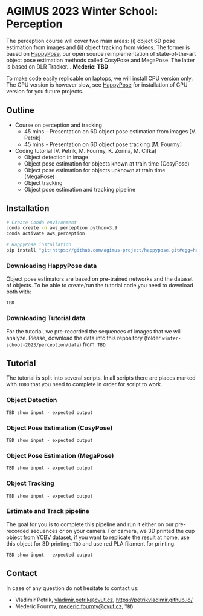 # AGIMUS 2023 Winter School: Perception

The perception course will cover two main areas: (i) object 6D pose estimation from images and (ii) object tracking from videos.
The former is based on [HappyPose](https://github.com/agimus-project/happypose), our open source reimplementation of state-of-the-art object pose estimation methods called CosyPose and MegaPose.
The latter is based on DLR Tracker... **Mederic: TBD**

To make code easily replicable on laptops, we will install CPU version only. The CPU version is however slow, see [HappyPose](https://github.com/agimus-project/happypose) for installation of GPU version for you future projects.

## Outline

- Course on perception and tracking
  - 45 mins - Presentation on 6D object pose estimation from images [V. Petrik]
  - 45 mins - Presentation on 6D object pose tracking [M. Fourmy]
- Coding tutorial [V. Petrik, M. Fourmy, K. Zorina, M. Cifka]
  - Object detection in image
  - Object pose estimation for objects known at train time (CosyPose)
  - Object pose estimation for objects unknown at train time (MegaPose)
  - Object tracking
  - Object pose estimation and tracking pipeline

## Installation

```bash
# Create Conda environment
conda create -n aws_perception python=3.9
conda activate aws_perception

# HappyPose installation
pip install "git+https://github.com/agimus-project/happypose.git#egg=happypose[cpu]" --extra-index-url https://download.pytorch.org/whl/cpu
```

### Downloading HappyPose data

Object pose estimators are based on pre-trained networks and the dataset of objects.
To be able to create/run the tutorial code you need to download both with:
```
TBD
```

### Downloading Tutorial data

For the tutorial, we pre-recorded the sequences of images that we will analyze.
Please, download the data into this repository (folder `winter-school-2023/perception/data`) from:
```TBD```


## Tutorial

The tutorial is split into several scripts. In all scripts there are places marked with `TODO` that you need to complete in order for script to work.


### Object Detection

`TBD show input - expected output`

### Object Pose Estimation (CosyPose)

`TBD show input - expected output`

### Object Pose Estimation (MegaPose)

`TBD show input - expected output`

### Object Tracking

`TBD show input - expected output`

### Estimate and Track pipeline

The goal for you is to complete this pipeline and run it either on our pre-recorded sequences or on your camera.
For camera, we 3D printed the cup object from YCBV dataset, if you want to replicate the result at home, use this object for 3D printing: `TBD` and use red PLA filament for printing.

`TBD show input - expected output`

## Contact

In case of any question do not hesitate to contact us:
- Vladimir Petrik, vladimir.petrik@cvut.cz, https://petrikvladimir.github.io/
- Mederic Fourmy, mederic.fourmy@cvut.cz, `TBD`
